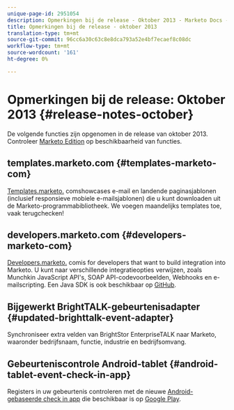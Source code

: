 ```yaml
---
unique-page-id: 2951054
description: Opmerkingen bij de release - Oktober 2013 - Marketo Docs - Productdocumentatie
title: Opmerkingen bij de release - oktober 2013
translation-type: tm+mt
source-git-commit: 96cc6a30c63c8e8dca793a52e4bf7ecaef8c08dc
workflow-type: tm+mt
source-wordcount: '161'
ht-degree: 0%

---
```



# Opmerkingen bij de release: Oktober 2013 {#release-notes-october}

De volgende functies zijn opgenomen in de release van oktober 2013. Controleer [Marketo Edition](http://docs.marketo.com/display/docs/assets/pricing.php) op beschikbaarheid van functies.

## templates.marketo.com {#templates-marketo-com}

[Templates.marketo.](http://templates.marketo.com) comshowcases e-mail en landende paginasjablonen (inclusief responsieve mobiele e-mailsjablonen) die u kunt downloaden uit de Marketo-programmabibliotheek. We voegen maandelijks templates toe, vaak terugchecken!

## developers.marketo.com {#developers-marketo-com}

[Developers.marketo.](http://developers.marketo.com) comis for developers that want to build integration into Marketo. U kunt naar verschillende integratieopties verwijzen, zoals Munchkin JavaScript API&#39;s, SOAP API-codevoorbeelden, Webhooks en e-mailscripting. Een Java SDK is ook beschikbaar op [GitHub](https://github.com/Marketo/SOAP-API-Java-Client).

## Bijgewerkt BrightTALK-gebeurtenisadapter {#updated-brighttalk-event-adapter}

Synchroniseer extra velden van BrightStor EnterpriseTALK naar Marketo, waaronder bedrijfsnaam, functie, industrie en bedrijfsomvang.

## Gebeurteniscontrole Android-tablet {#android-tablet-event-check-in-app}

Registers in uw gebeurtenis controleren met de nieuwe [Android-gebaseerde check in app](../../product-docs/core-marketo-concepts/mobile-apps/event-check-in/check-people-into-your-event-from-your-tablet.md) die beschikbaar is op [Google Play](https://play.google.com/store/apps/details?id=com.marketo.eventcheckin&amp;hl=en).
